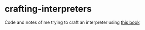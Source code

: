 # crafting-interpreters

Code and notes of me trying to craft an interpreter using [this book](https://craftinginterpreters.com/)
